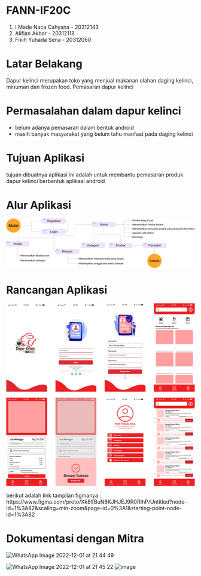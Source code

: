 # FANN-IF20C
1. I Made Naca Cahyana - 20312143
2. Alifian Akbar - 20312118
3. Fikih Yuhada Sena - 20312060
# Latar Belakang
Dapur kelinci merupakan toko yang menjual makanan olahan daging kelinci, minuman dan frozen food. Pemasaran dapur kelinci 

# Permasalahan dalam dapur kelinci
- belum adanya pemasaran dalam bentuk android
- masih banyak masyarakat yang belum tahu manfaat pada daging kelinci

  
# Tujuan Aplikasi 
tujuan dibuatnya aplikasi ini adalah untuk membantu pemasaran produk dapur kelinci  berbentuk aplikasi android


# Alur Aplikasi
<img alt="image" src="Group 40.png">

# Rancangan Aplikasi
<img width="566" alt="image" src="Frame 22.png">
<p>berikut adalah link tampilan figmanya : https://www.figma.com/proto/Xk8lfBuN8KJHJEJ9R0RIhP/Untitled?node-id=1%3A82&scaling=min-zoom&page-id=0%3A1&starting-point-node-id=1%3A82</p>



# Dokumentasi dengan Mitra


![WhatsApp Image 2022-12-01 at 21 44 49](https://user-images.githubusercontent.com/98680144/205082497-922c0bb5-e933-4a1e-b368-45bbb70d6fb5.jpeg)

![WhatsApp Image 2022-12-01 at 21 45 22](https://user-images.githubusercontent.com/98680144/205082537-e1e4cd0c-569b-4018-9070-a1d344470043.jpeg)
![image](https://user-images.githubusercontent.com/98680144/205233364-e687562d-19aa-45d7-a4eb-b7e4263387a6.png)

